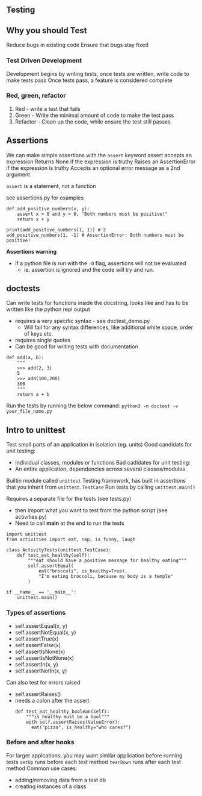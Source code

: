 ## Testing

## Why you should Test
Reduce bugs in existing code
Ensure that bugs stay fixed

### Test Driven Development
Development begins by writing tests,
once tests are written, write code to make tests pass
Once tests pass, a feature is considered complete

### Red, green, refactor

1. Red - write a test that fails
2. Green - Write the minimal amount of code to make the test pass
3. Refactor - Clean up the code, while ensure the test still passes

## Assertions
We can make simple assertions with the `assert` keyword
assert accepts an expression
Returns None if the expression is truthy
Raises an AssertionError if the expression is truthy
Accepts an optional error message as a 2nd argument

`assert` is a statement, not a function

see assertions.py for examples
```
def add_positive_numbers(x, y):
    assert x > 0 and y > 0, "Both numbers must be positive!"
    return x + y

print(add_positive_numbers(1, 1)) # 2
add_positive_numbers(1, -1) # AssertionError: Both numbers must be positive!
```
**Assertions warning**
- if a python file is run with the `-O` flag, assertions will not be evaluated
  - ie. assertion is ignored and the code will try and run.

## doctests
Can write tests for functions inside the docstring, looks like and has to be written like the python repl output
- requires a very specific syntax - see doctest_demo.py
  - Will fail for any syntax differences, like additional white space, order of keys etc.
- requires single quotes
- Can be good for writing tests with documentation

```
def add(a, b):
	"""
	>>> add(2, 3)
	5
	>>> add(100,200)
	300
	"""
	return a + b
```
Run the tests by running the below command:
`python3 -m doctest -v your_file_name.py`

## Intro to unittest

Test small parts of an application in isolation (eg. units)
Good candidats for unit testing:
  - Individual classes, modules or functions
Bad cadidates for unit testing:
  - An entire application, dependencies across several classes/modules

Builtin module called `unittest`
Testing framework, has built in assertions that you inherit from `unittest.TestCase`
Run tests by calling `unittest.main()`

Requires a separate file for the tests (see tests.py)
  - then import what you want to test from the python script (see activities.py)
  - Need to call __main__ at the end to run the tests
```
import unittest
from activities import eat, nap, is_funny, laugh

class ActivityTests(unittest.TestCase):
    def test_eat_healthy(self):
    	"""eat should have a positive message for healthy eating"""
    	self.assertEqual(
			eat("broccoli", is_healthy=True),
			"I'm eating broccoli, because my body is a temple"
    	)

if __name__ == '__main__':
    unittest.main()
```

### Types of assertions

- self.assertEqual(x, y)
- self.assertNotEqual(x, y)
- self.assertTrue(x)
- self.assertFalse(x)
- self.assertIsNone(x)
- self.assertIsNotNone(x)
- self.assertIn(x, y)
- self.assertNotIn(x, y)

Can also test for errors raised
- self.assertRaises()
- needs a colon after the assert
  ```
  def test_eat_healthy_boolean(self):
      """is_healthy must be a bool"""
      with self.assertRaises(ValueError):
        eat("pizza", is_healthy="who cares?")
  ```


### Before and after hooks

For larger applcations, you may want similar application before running tests
`setUp` runs before each test method
`tearDown` runs after each test method
Common use cases:
- adding/removing data from a test db
- creating instances of a class
